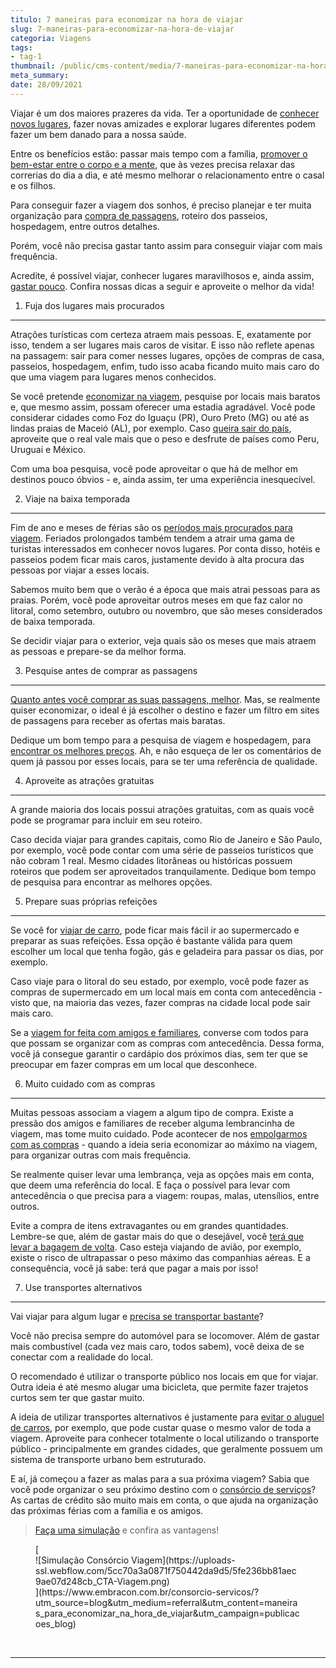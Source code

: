 ```yaml
---
titulo: 7 maneiras para economizar na hora de viajar
slug: 7-maneiras-para-economizar-na-hora-de-viajar
categoria: Viagens
tags:
- tag-1
thumbnail: /public/cms-content/media/7-maneiras-para-economizar-na-hora-de-viajar.jpg
meta_summary: 
date: 28/09/2021
---
```

Viajar é um dos maiores prazeres da vida. Ter a oportunidade de [conhecer novos lugares](https://www.embracon.com.br/blog/3-lugares-incriveis-para-viajar-de-carro), fazer novas amizades e explorar lugares diferentes podem fazer um bem danado para a nossa saúde.

Entre os benefícios estão: passar mais tempo com a família, [promover o bem-estar entre o corpo e a mente](https://www.embracon.com.br/blog/4-coisas-que-voce-precisa-fazer-se-quiser-viajar-todo-ano), que às vezes precisa relaxar das correrias do dia a dia, e até mesmo melhorar o relacionamento entre o casal e os filhos.

Para conseguir fazer a viagem dos sonhos, é preciso planejar e ter muita organização para [compra de passagens](https://www.embracon.com.br/blog/4-dicas-na-hora-de-comprar-passagens-aereas), roteiro dos passeios, hospedagem, entre outros detalhes.

Porém, você não precisa gastar tanto assim para conseguir viajar com mais frequência.

Acredite, é possível viajar, conhecer lugares maravilhosos e, ainda assim, [gastar pouco](https://www.embracon.com.br/blog/viagem-economica-confira-nossas-dicas-para-viajar-com-pouco-dinheiro). Confira nossas dicas a seguir e aproveite o melhor da vida!

1. Fuja dos lugares mais procurados
-----------------------------------

Atrações turísticas com certeza atraem mais pessoas. E, exatamente por isso, tendem a ser lugares mais caros de visitar. E isso não reflete apenas na passagem: sair para comer nesses lugares, opções de compras de casa, passeios, hospedagem, enfim, tudo isso acaba ficando muito mais caro do que uma viagem para lugares menos conhecidos.

Se você pretende [economizar na viagem](https://www.embracon.com.br/blog/jeitos-criativos-de-economizar-dinheiro-para-viajar), pesquise por locais mais baratos e, que mesmo assim, possam oferecer uma estadia agradável. Você pode considerar cidades como Foz do Iguaçu (PR), Ouro Preto (MG) ou até as lindas praias de Maceió (AL), por exemplo. Caso [queira sair do país](https://www.embracon.com.br/blog/6-dicas-para-se-planejar-a-sua-primeira-viagem-internacional), aproveite que o real vale mais que o peso e desfrute de países como Peru, Uruguai e México.

Com uma boa pesquisa, você pode aproveitar o que há de melhor em destinos pouco óbvios - e, ainda assim, ter uma experiência inesquecível.

2. Viaje na baixa temporada
---------------------------

Fim de ano e meses de férias são os [períodos mais procurados para viagem](https://www.embracon.com.br/blog/5-dicas-para-economizar-e-viajar-na-alta-temporada). Feriados prolongados também tendem a atrair uma gama de turistas interessados em conhecer novos lugares. Por conta disso, hotéis e passeios podem ficar mais caros, justamente devido à alta procura das pessoas por viajar a esses locais.

Sabemos muito bem que o verão é a época que mais atrai pessoas para as praias. Porém, você pode aproveitar outros meses em que faz calor no litoral, como setembro, outubro ou novembro, que são meses considerados de baixa temporada.

Se decidir viajar para o exterior, veja quais são os meses que mais atraem as pessoas e prepare-se da melhor forma.

3. Pesquise antes de comprar as passagens
-----------------------------------------

[Quanto antes você comprar as suas passagens, melhor](https://www.embracon.com.br/blog/quer-saber-como-organizar-uma-viagem-aqui-esta-o-passo-a-passo). Mas, se realmente quiser economizar, o ideal é já escolher o destino e fazer um filtro em sites de passagens para receber as ofertas mais baratas.

Dedique um bom tempo para a pesquisa de viagem e hospedagem, para [encontrar os melhores preços](https://www.embracon.com.br/blog/7-dicas-de-como-economizar-na-passagem-de-aviao). Ah, e não esqueça de ler os comentários de quem já passou por esses locais, para se ter uma referência de qualidade.

4. Aproveite as atrações gratuitas
----------------------------------

A grande maioria dos locais possui atrações gratuitas, com as quais você pode se programar para incluir em seu roteiro.

Caso decida viajar para grandes capitais, como Rio de Janeiro e São Paulo, por exemplo, você pode contar com uma série de passeios turísticos que não cobram 1 real. Mesmo cidades litorâneas ou históricas possuem roteiros que podem ser aproveitados tranquilamente. Dedique bom tempo de pesquisa para encontrar as melhores opções.

5. Prepare suas próprias refeições
----------------------------------

Se você for [viajar de carro](https://www.embracon.com.br/blog/3-lugares-incriveis-para-viajar-de-carro), pode ficar mais fácil ir ao supermercado e preparar as suas refeições. Essa opção é bastante válida para quem escolher um local que tenha fogão, gás e geladeira para passar os dias, por exemplo.

Caso viaje para o litoral do seu estado, por exemplo, você pode fazer as compras de supermercado em um local mais em conta com antecedência - visto que, na maioria das vezes, fazer compras na cidade local pode sair mais caro.

Se a [viagem for feita com amigos e familiares](https://www.embracon.com.br/blog/como-escolher-um-destino-de-ferias-com-a-familia-confira-aqui), converse com todos para que possam se organizar com as compras com antecedência. Dessa forma, você já consegue garantir o cardápio dos próximos dias, sem ter que se preocupar em fazer compras em um local que desconhece.

6. Muito cuidado com as compras
-------------------------------

Muitas pessoas associam a viagem a algum tipo de compra. Existe a pressão dos amigos e familiares de receber alguma lembrancinha de viagem, mas tome muito cuidado. Pode acontecer de nos [empolgarmos com as compras](https://www.embracon.com.br/blog/10-importantes-dicas-para-economizar-nas-compras-de-casa) - quando a ideia seria economizar ao máximo na viagem, para organizar outras com mais frequência.

Se realmente quiser levar uma lembrança, veja as opções mais em conta, que deem uma referência do local. E faça o possível para levar com antecedência o que precisa para a viagem: roupas, malas, utensílios, entre outros.

Evite a compra de itens extravagantes ou em grandes quantidades. Lembre-se que, além de gastar mais do que o desejável, você [terá que levar a bagagem de volta](https://www.embracon.com.br/blog/saiba-o-que-fazer-antes-e-durante-um-voo-longo). Caso esteja viajando de avião, por exemplo, existe o risco de ultrapassar o peso máximo das companhias aéreas. E a consequência, você já sabe: terá que pagar a mais por isso!

7. Use transportes alternativos
-------------------------------

Vai viajar para algum lugar e [precisa se transportar bastante](https://www.embracon.com.br/blog/saiba-como-montar-um-roteiro-de-viagem-em-7-passos)?

Você não precisa sempre do automóvel para se locomover. Além de gastar mais combustível (cada vez mais caro, todos sabem), você deixa de se conectar com a realidade do local.

O recomendado é utilizar o transporte público nos locais em que for viajar. Outra ideia é até mesmo alugar uma bicicleta, que permite fazer trajetos curtos sem ter que gastar muito.

A ideia de utilizar transportes alternativos é justamente para [evitar o aluguel de carros](https://www.embracon.com.br/blog/5-formas-de-pagamento-de-um-carro), por exemplo, que pode custar quase o mesmo valor de toda a viagem. Aproveite para conhecer totalmente o local utilizando o transporte público - principalmente em grandes cidades, que geralmente possuem um sistema de transporte urbano bem estruturado.

E aí, já começou a fazer as malas para a sua próxima viagem? Sabia que você pode organizar o seu próximo destino com o [consórcio de serviços](https://www.embracon.com.br/blog/conheca-os-principais-consorcios-de-servicos-embracon)? As cartas de crédito são muito mais em conta, o que ajuda na organização das próximas férias com a família e os amigos.

> [Faça uma simulação](https://www.embracon.com.br/consorcio-servicos/?utm_source=blog&utm_medium=referral&utm_content=maneiras_para_economizar_na_hora_de_viajar&utm_campaign=publicacoes_blog) e confira as vantagens!

<figure class="w-richtext-figure-type-image w-richtext-align-center">[<div>![Simulação Consórcio Viagem](https://uploads-ssl.webflow.com/5cc70a3a0871f750442da9d5/5fe236bb81aec9ae07d248cb_CTA-Viagem.png)</div>](https://www.embracon.com.br/consorcio-servicos/?utm_source=blog&utm_medium=referral&utm_content=maneiras_para_economizar_na_hora_de_viajar&utm_campaign=publicacoes_blog)</figure>‍  

----
